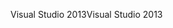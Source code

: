 <span data-ttu-id="2e2b2-101">Visual Studio 2013</span><span class="sxs-lookup"><span data-stu-id="2e2b2-101">Visual Studio 2013</span></span>